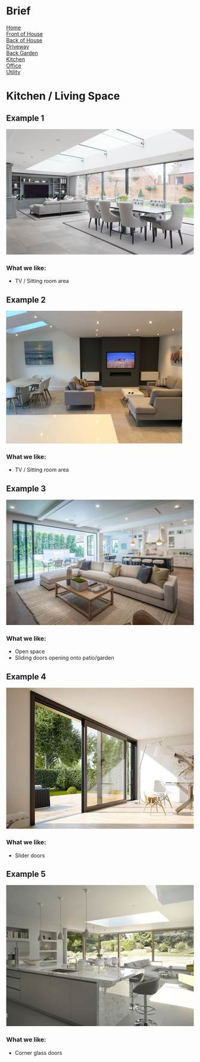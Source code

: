 
# Brief
[Home](brief.md) <br/>
[Front of House](front.md) <br/>
[Back of House](back.md) <br/>
[Driveway](driveway.md) <br/>
[Back Garden](garden.md) <br/>
[Kitchen](kitchen.md) <br/>
[Office](office.md) <br/>
[Utility](utility.md) <br/>

# Kitchen / Living Space

## Example 1
![House 1](images/kitchen/1.jpeg "1")

### What we like:
- TV / Sitting room area

## Example 2
![House 1](images/kitchen/2.jpeg "2")

### What we like:
- TV / Sitting room area

## Example 3
![House 1](images/kitchen/3.jpeg "3")

### What we like:
- Open space
- Sliding doors opening onto patio/garden

## Example 4
![House 1](images/kitchen/4.jpeg "4")

### What we like:
- Slider doors

## Example 5
![House 1](images/kitchen/5.jpeg "5")

### What we like:
- Corner glass doors